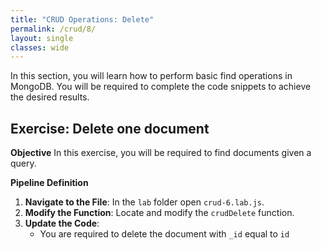 ```yaml
---
title: "CRUD Operations: Delete"
permalink: /crud/8/
layout: single
classes: wide
---
```


In this section, you will learn how to perform basic find operations in MongoDB. You will be required to complete the code snippets to achieve the desired results.

## Exercise: Delete one document

**Objective** 
In this exercise, you will be required to find documents given a query.

**Pipeline Definition**  

1. **Navigate to the File**: In the `lab` folder open `crud-6.lab.js`.
2. **Modify the Function**: Locate and modify the `crudDelete` function.
3. **Update the Code**:
    - You are required to delete the document with `_id` equal to `id`

